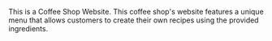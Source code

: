 This is a Coffee Shop Website. This coffee shop's website features a unique menu that allows customers to create their own recipes using the provided ingredients.


